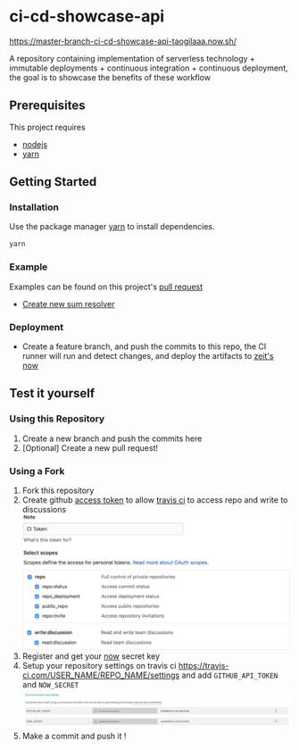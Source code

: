 # ci-cd-showcase-api

https://master-branch-ci-cd-showcase-api-taogilaaa.now.sh/

A repository containing implementation of serverless technology + immutable deployments + continuous integration + continuous deployment, the goal is to showcase the benefits of these workflow

## Prerequisites

This project requires

- [nodejs](https://nodejs.org/en/)
- [yarn](https://yarnpkg.com/en/docs/install)

## Getting Started

### Installation

Use the package manager [yarn](https://yarnpkg.com/en/docs/install) to install dependencies.

```bash
yarn
```

### Example

Examples can be found on this project's [pull request](https://github.com/taogilaaa/ci-cd-showcase-api/pulls)

* [Create new sum resolver](https://github.com/taogilaaa/ci-cd-showcase-api/pull/2)

### Deployment

* Create a feature branch, and push the commits to this repo, the CI runner will run and detect changes, and deploy the artifacts to [zeit's now][now]

## Test it yourself

### Using this Repository

1. Create a new branch and push the commits here
2. [Optional] Create a new pull request!

### Using a Fork

1. Fork this repository
2. Create github [access token][github token] to allow [travis ci][travis] to access repo and write to discussions
  ![access token](./assets/CI_Token_1.png)
  ![access token](./assets/CI_Token_2.png)
3. Register and get your [now](https://zeit.co/download) secret key
4. Setup your repository settings on travis ci https://travis-ci.com/USER_NAME/REPO_NAME/settings and add `GITHUB_API_TOKEN` and `NOW_SECRET`
  ![travis env](./assets/Travis_Env.png)
5. Make a commit and push it !

[travis]: https://travis-ci.com/
[now]: https://zeit.co/
[github token]: https://github.com/settings/tokens
